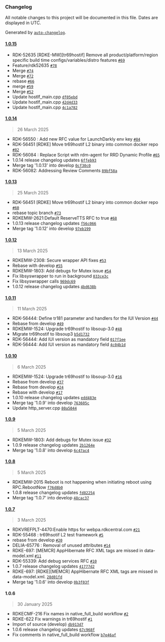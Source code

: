 ### Changelog

All notable changes to this project will be documented in this file. Dates are displayed in UTC.

Generated by [`auto-changelog`](https://github.com/CookPete/auto-changelog).

#### [1.0.15](https://github.com/rdkcentral/tr69hostif/compare/1.0.14...1.0.15)

- RDK-52635 [RDKE-MW][tr69hostif] Remove all product/platform/region specific build time configs/variables/distro features [`#69`](https://github.com/rdkcentral/tr69hostif/pull/69)
- Feature/rdk52635 [`#78`](https://github.com/rdkcentral/tr69hostif/pull/78)
- Merge [`#74`](https://github.com/rdkcentral/tr69hostif/pull/74)
- Merge [`#72`](https://github.com/rdkcentral/tr69hostif/pull/72)
- rebase [`#66`](https://github.com/rdkcentral/tr69hostif/pull/66)
- merge [`#59`](https://github.com/rdkcentral/tr69hostif/pull/59)
- Merge  [`#52`](https://github.com/rdkcentral/tr69hostif/pull/52)
- Update hostIf_main.cpp [`df05ebd`](https://github.com/rdkcentral/tr69hostif/commit/df05ebdbffedbfd129ae68b32122a2b7d1280635)
- Update hostIf_main.cpp [`42d4d33`](https://github.com/rdkcentral/tr69hostif/commit/42d4d336432611ff5b9aba5871622558919e3010)
- Update hostIf_main.cpp [`4c1a782`](https://github.com/rdkcentral/tr69hostif/commit/4c1a7821d49d056909290f088e31e7e218e2cb56)

#### [1.0.14](https://github.com/rdkcentral/tr69hostif/compare/1.0.13...1.0.14)

> 26 March 2025

- RDK-56550 : Add new RFC value for LaunchDarkly env key [`#84`](https://github.com/rdkcentral/tr69hostif/pull/84)
- RDK-56451 [RDKE] Move tr69hostif L2 binary into common docker repo [`#82`](https://github.com/rdkcentral/tr69hostif/pull/82)
- RDK-56084 : Replace Script with rdm-agent for RRD Dynamic Profile [`#65`](https://github.com/rdkcentral/tr69hostif/pull/65)
- 1.0.14 release changelog updates [`6ffeb93`](https://github.com/rdkcentral/tr69hostif/commit/6ffeb93932575399dc910e74230d69999d4017f7)
- Merge tag '1.0.13' into develop [`0cf30c0`](https://github.com/rdkcentral/tr69hostif/commit/0cf30c03ebae0f3cab8041551b2b2b299d5e128f)
- RDK-56082: Addressing Review Comments [`89bf58a`](https://github.com/rdkcentral/tr69hostif/commit/89bf58aeea8828adde28a4ff8bf858bbfc642e27)

#### [1.0.13](https://github.com/rdkcentral/tr69hostif/compare/1.0.12...1.0.13)

> 25 March 2025

- RDK-56451 [RDKE] Move tr69hostif L2 binary into common docker repo [`#60`](https://github.com/rdkcentral/tr69hostif/pull/60)
- rebase topic branch [`#73`](https://github.com/rdkcentral/tr69hostif/pull/73)
- RDKEMW-2621:Default ReserveTTS RFC to true [`#68`](https://github.com/rdkcentral/tr69hostif/pull/68)
- 1.0.13 release changelog updates [`f56c066`](https://github.com/rdkcentral/tr69hostif/commit/f56c066f49c0f97be48efd3d011ac42136f609dd)
- Merge tag '1.0.12' into develop [`97eb199`](https://github.com/rdkcentral/tr69hostif/commit/97eb19993dc0220d362ea5c4602f292397d221ef)

#### [1.0.12](https://github.com/rdkcentral/tr69hostif/compare/1.0.11...1.0.12)

> 13 March 2025

- RDKEMW-2308: Secure wrapper API fixes [`#53`](https://github.com/rdkcentral/tr69hostif/pull/53)
- Rebase with develop [`#55`](https://github.com/rdkcentral/tr69hostif/pull/55)
- RDKEMW-1803: Add debugs for Mutex issue [`#54`](https://github.com/rdkcentral/tr69hostif/pull/54)
- Fix libsyswrapper to run in background [`033ce3c`](https://github.com/rdkcentral/tr69hostif/commit/033ce3c77f38e3c0b8b80b98b9a8184d942ca0ba)
- Fix libsyswrapper calls [`969dc69`](https://github.com/rdkcentral/tr69hostif/commit/969dc69d2bd1ad05f8597b009c91846cee3d7ea1)
- 1.0.12 release changelog updates [`4bd638b`](https://github.com/rdkcentral/tr69hostif/commit/4bd638ba5afb4a88143c18e2452694d14b6703ba)

#### [1.0.11](https://github.com/rdkcentral/tr69hostif/compare/1.0.10...1.0.11)

> 11 March 2025

- RDK-56444: Define tr181 parameter and handlers for the IUI Version [`#44`](https://github.com/rdkcentral/tr69hostif/pull/44)
- Rebase from develop [`#49`](https://github.com/rdkcentral/tr69hostif/pull/49)
- RDKEMW-1524: Upgrade tr69hostif to libsoup-3.0 [`#48`](https://github.com/rdkcentral/tr69hostif/pull/48)
- Migrate tr69hostif to libsoup3 [`b5d1732`](https://github.com/rdkcentral/tr69hostif/commit/b5d173213a18e77e85efd4963af15b00442c701e)
- RDK-56444: Add IUI version as mandatory field [`017f1ee`](https://github.com/rdkcentral/tr69hostif/commit/017f1ee6acb556ba6c93b9c60cb3dd993196f32e)
- RDK-56444: Add IUI version as mandatory field [`4c04b1d`](https://github.com/rdkcentral/tr69hostif/commit/4c04b1d0ddc61cd292ec4eda19ce543f4d7c41b0)

#### [1.0.10](https://github.com/rdkcentral/tr69hostif/compare/1.0.9...1.0.10)

> 6 March 2025

- RDKEMW-1524: Upgrade tr69hostif to libsoup-3.0 [`#16`](https://github.com/rdkcentral/tr69hostif/pull/16)
- Rebase from develop [`#37`](https://github.com/rdkcentral/tr69hostif/pull/37)
- Rebase from develop [`#24`](https://github.com/rdkcentral/tr69hostif/pull/24)
- Rebase with develop [`#17`](https://github.com/rdkcentral/tr69hostif/pull/17)
- 1.0.10 release changelog updates [`edd483e`](https://github.com/rdkcentral/tr69hostif/commit/edd483ee04648fb081bff93ccc0d0b882653c6ce)
- Merge tag '1.0.9' into develop [`763605c`](https://github.com/rdkcentral/tr69hostif/commit/763605c3a2489875062e530327aa801e20ea81ab)
- Update http_server.cpp [`80a5044`](https://github.com/rdkcentral/tr69hostif/commit/80a5044813baeea57db9b9d505ac9522226d575d)

#### [1.0.9](https://github.com/rdkcentral/tr69hostif/compare/1.0.8...1.0.9)

> 5 March 2025

- RDKEMW-1803: Add debugs for Mutex issue [`#32`](https://github.com/rdkcentral/tr69hostif/pull/32)
- 1.0.9 release changelog updates [`2b1264e`](https://github.com/rdkcentral/tr69hostif/commit/2b1264ea3141e3a43165a6371fa363bfc6330696)
- Merge tag '1.0.8' into develop [`6c47ac4`](https://github.com/rdkcentral/tr69hostif/commit/6c47ac49bc702139b011cd44eb8e0c68d8a7ea2b)

#### [1.0.8](https://github.com/rdkcentral/tr69hostif/compare/1.0.7...1.0.8)

> 5 March 2025

- RDKEMW-2015 Reboot is not happening when initiating reboot using RPC.RebootNow [`f76d8b0`](https://github.com/rdkcentral/tr69hostif/commit/f76d8b0dd44f37faa9f4f097e3c8d179948d9ccd)
- 1.0.8 release changelog updates [`fd82254`](https://github.com/rdkcentral/tr69hostif/commit/fd82254dbb56648e41ee1cf39dc3724ba6416159)
- Merge tag '1.0.7' into develop [`48cac37`](https://github.com/rdkcentral/tr69hostif/commit/48cac376d46d1796963e5b6e563b719b7ffa95f0)

#### [1.0.7](https://github.com/rdkcentral/tr69hostif/compare/1.0.6...1.0.7)

> 3 March 2025

- RDKVREFPLT-4470:Enable https for webpa.rdkcentral.com [`#21`](https://github.com/rdkcentral/tr69hostif/pull/21)
- RDK-55468 : tr69hsotif L2 test framework [`#5`](https://github.com/rdkcentral/tr69hostif/pull/5)
- rebase from develop [`#20`](https://github.com/rdkcentral/tr69hostif/pull/20)
- DELIA-65776 : Removal of unused attributes [`#14`](https://github.com/rdkcentral/tr69hostif/pull/14)
- RDKE-697: [MEMCR] AppHibernate RFC XML tags are missed in data-model.xml [`#11`](https://github.com/rdkcentral/tr69hostif/pull/11)
- RDK-55339: Add debug services RFC [`#10`](https://github.com/rdkcentral/tr69hostif/pull/10)
- 1.0.7 release changelog updates [`41777d2`](https://github.com/rdkcentral/tr69hostif/commit/41777d2466b09db9a975a5c7ccf25ab1496d651c)
- RDKE-697: [RDKE][MEMCR] AppHibernate RFC XML tags are missed in data-model.xml. [`28d01fd`](https://github.com/rdkcentral/tr69hostif/commit/28d01fd31d0dd2493126936521567190ea83b077)
- Merge tag '1.0.6' into develop [`0b3f03f`](https://github.com/rdkcentral/tr69hostif/commit/0b3f03f65014dea97c4d64c71fd184f974cbf642)

#### 1.0.6

> 30 January 2025

- RDKECMF-216 Fix names in native_full_build workflow [`#2`](https://github.com/rdkcentral/tr69hostif/pull/2)
- RDKE-622 Fix warnings in tr69hostif [`#1`](https://github.com/rdkcentral/tr69hostif/pull/1)
- Import of source (develop) [`db913d7`](https://github.com/rdkcentral/tr69hostif/commit/db913d7e78c379f68c2743350abf00b185314946)
- 1.0.6  release changelog updates [`67c968f`](https://github.com/rdkcentral/tr69hostif/commit/67c968f937dc7680bfd7f48196a6e0438d7faba6)
- Fix comments in native_full_build workflow [`b7e46af`](https://github.com/rdkcentral/tr69hostif/commit/b7e46af54c78bba2dd9fecfd8fb75766756aedd8)
